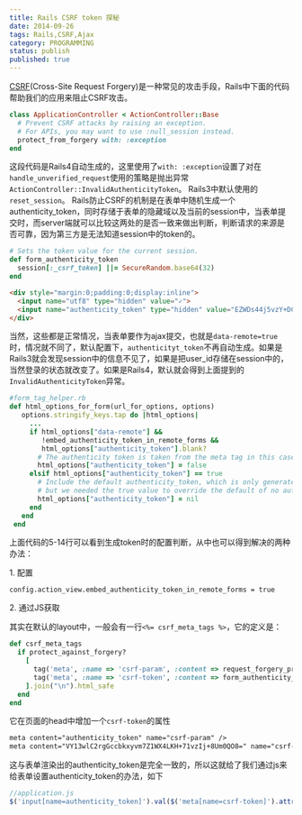 ```yaml
---
title: Rails CSRF token 探秘
date: 2014-09-26
tags: Rails,CSRF,Ajax
category: PROGRAMMING
status: publish
published: true
---
```


[CSRF](http://guides.rubyonrails.org/security.html#cross-site-request-forgery-csrf)(Cross-Site Request Forgery)是一种常见的攻击手段，Rails中下面的代码帮助我们的应用来阻止CSRF攻击。

```ruby
class ApplicationController < ActionController::Base
  # Prevent CSRF attacks by raising an exception.
  # For APIs, you may want to use :null_session instead.
  protect_from_forgery with: :exception
end
```
这段代码是Rails4自动生成的，这里使用了```with: :exception```设置了对在```handle_unverified_request```使用的策略是抛出异常```ActionController::InvalidAuthenticityToken```。 Rails3中默认使用的```reset_session```。
Rails防止CSRF的机制是在表单中随机生成一个authenticity_token，同时存储于表单的隐藏域以及当前的session中，当表单提交时，而server端就可以比较这两处的是否一致来做出判断，判断请求的来源是否可靠，因为第三方是无法知道session中的token的。

```ruby
# Sets the token value for the current session.
def form_authenticity_token
  session[:_csrf_token] ||= SecureRandom.base64(32)
end
```
```html
<div style="margin:0;padding:0;display:inline">
  <input name="utf8" type="hidden" value="✓">
  <input name="authenticity_token" type="hidden" value="EZWDs44j5vzY+DCsgTHL0iPYiOUwaFnemwtGmo2AVRM=">
</div>
```

当然，这些都是正常情况，当表单要作为ajax提交，也就是```data-remote=true```时，情况就不同了，默认配置下，```authenticityt_token```不再自动生成。如果是Rails3就会发现session中的信息不见了，如果是把user_id存储在session中的，当然登录的状态就改变了。如果是Rails4，默认就会得到上面提到的```InvalidAuthenticityToken```异常。


```ruby
#form_tag_helper.rb
def html_options_for_form(url_for_options, options)
   options.stringify_keys.tap do |html_options|
     ...
     if html_options["data-remote"] &&
        !embed_authenticity_token_in_remote_forms &&
        html_options["authenticity_token"].blank?
       # The authenticity token is taken from the meta tag in this case
       html_options["authenticity_token"] = false
     elsif html_options["authenticity_token"] == true
       # Include the default authenticity_token, which is only generated when its set to nil,
       # but we needed the true value to override the default of no authenticity_token on data-remote.
       html_options["authenticity_token"] = nil
     end
   end
 end
```
上面代码的5-14行可以看到生成token时的配置判断，从中也可以得到解决的两种办法：

1\. 配置

```
config.action_view.embed_authenticity_token_in_remote_forms = true
```

2\. 通过JS获取

其实在默认的layout中，一般会有一行```<%= csrf_meta_tags %>```，它的定义是：

```ruby
def csrf_meta_tags
  if protect_against_forgery?
    [
      tag('meta', :name => 'csrf-param', :content => request_forgery_protection_token),
      tag('meta', :name => 'csrf-token', :content => form_authenticity_token)
    ].join("\n").html_safe
  end
end
```
它在页面的head中增加一个```csrf-token```的属性

```html
meta content="authenticity_token" name="csrf-param" />
meta content="VY13wlC2rgGccbkxyvm7Z1WX4LKH+71vzIj+8Um0QO8=" name="csrf-token" />
```
这与表单渲染出的authenticity\_token是完全一致的，所以这就给了我们通过js来给表单设置authenticity_token的办法，如下

```javascript
//application.js
$('input[name=authenticity_token]').val($('meta[name=csrf-token]').attr('content'))
```